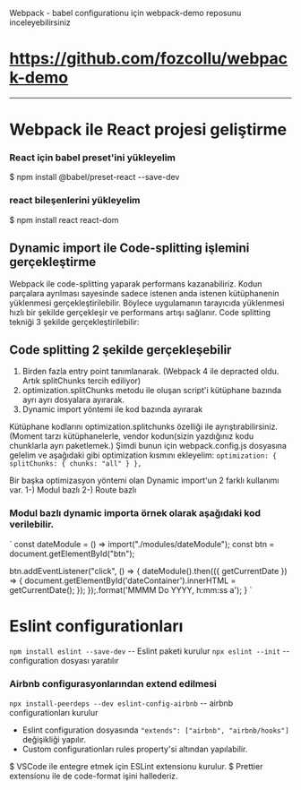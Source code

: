 Webpack - babel configurationu için webpack-demo reposunu inceleyebilirsiniz 
# https://github.com/fozcollu/webpack-demo

-----------------------------------------------------------------------------

# Webpack ile React projesi geliştirme

### React için babel preset'ini yükleyelim
$ npm install @babel/preset-react --save-dev

### react bileşenlerini yükleyelim
$ npm install react react-dom

## Dynamic import ile Code-splitting işlemini gerçekleştirme

Webpack ile code-splitting yaparak performans kazanabiliriz.
Kodun parçalara ayrılması sayesinde sadece istenen anda istenen kütüphanenin yüklenmesi gerçekleştirilebilir.
Böylece uygulamanın tarayıcıda yüklenmesi hızlı bir şekilde gerçekleşir ve performans artışı sağlanır. Code splitting tekniği 3 şekilde gerçekleştirilebilir:

## Code splitting 2 şekilde gerçekleşebilir
1. Birden fazla entry point tanımlanarak. (Webpack 4 ile depracted oldu. Artık splitChunks tercih ediliyor)
2. optimization.splitChunks metodu ile oluşan script'i kütüphane bazında ayrı ayrı dosyalara ayırarak.
3. Dynamic import yöntemi ile kod bazında ayırarak

Kütüphane kodlarını optimization.splitchunks özelliği ile ayrıştırabilirsiniz. (Moment tarzı kütüphanelerle, vendor kodun(sizin yazdığınız kodu chunklarla ayrı paketlemek.)
Şimdi bunun için webpack.config.js dosyasına gelelim ve aşağıdaki gibi optimization kısmını ekleyelim:
` optimization: {
        splitChunks: { chunks: "all" }
    }, `


Bir başka optimizasyon yöntemi olan Dynamic import'un 2 farklı kullanımı var. 1-) Modul bazlı 2-) Route bazlı
### Modul bazlı dynamic importa örnek olarak aşağıdaki kod verilebilir.
` 
const dateModule = () => import("./modules/dateModule");
const btn = document.getElementById("btn");

btn.addEventListener("click", () => {
    dateModule().then(({ getCurrentDate }) => {
        document.getElementById('dateContainer').innerHTML = getCurrentDate();
    });
});.format('MMMM Do YYYY, h:mm:ss a');
}
`

# Eslint configurationları

`npm install eslint --save-dev` -- Eslint paketi kurulur
`npx eslint --init` --configuration dosyası yaratılır

### Airbnb configurasyonlarından extend edilmesi

`npx install-peerdeps --dev eslint-config-airbnb` -- airbnb configurationları kurulur
- Eslint configuration dosyasında `"extends": ["airbnb", "airbnb/hooks"]` değişikliği yapılır.
- Custom configurationları rules property'si altından yapılabilir.

$ VSCode ile entegre etmek için ESLint extensionu kurulur. 
$ Prettier extensionu ile de code-format işini hallederiz.